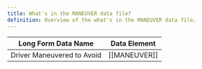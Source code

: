 ```yaml
---
title: What's in the MANEUVER data file?
definition: Overview of the what's in the MANEUVER data file.
---
```

| Long Form Data Name        | Data Element |
| -------------------------- | ------------ |
| Driver Maneuvered to Avoid | [[MANEUVER]] |

